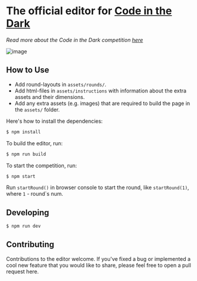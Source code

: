 # The official editor for [Code in the Dark](https://github.com/codeinthedark/codeinthedark.github.io)
*Read more about the Code in the Dark competition [here](https://github.com/codeinthedark/codeinthedark.github.io)*

![image](https://cloud.githubusercontent.com/assets/688415/11479175/f3aedfbe-9790-11e5-9ad9-ce930fe5a3a8.png)

## How to Use
* Add round-layouts in `assets/rounds/`.
* Add html-files in `assets/instructions` with information about the extra assets and their dimensions.
* Add any extra assets (e.g. images) that are required to build the page in the `assets/` folder.

Here's how to install the dependencies:
```bash
$ npm install
```

To build the editor, run:
```bash
$ npm run build
```

To start the competition, run:
```bash
$ npm start
```

Run `startRound()` in browser console to start the round, like `startRound(1)`, where `1` - round`s num.

## Developing
```bash
$ npm run dev
```

## Contributing
Contributions to the editor welcome. If you've fixed a bug or implemented a cool new feature that you would like to share, please feel free to open a pull request here.
